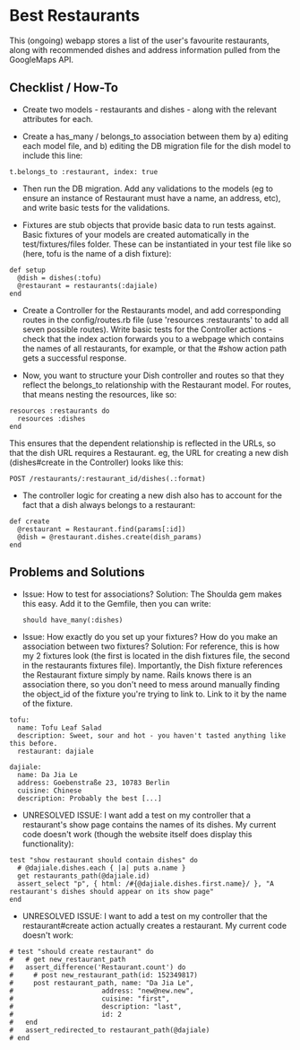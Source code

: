 # Best Restaurants

This (ongoing) webapp stores a list of the user's favourite restaurants, along with recommended dishes and address information pulled from the GoogleMaps API.

## Checklist / How-To

- Create two models - restaurants and dishes - along with the relevant attributes for each.

- Create a has_many / belongs_to association between them by a) editing each model file, and b) editing the DB migration file for the dish model to include this line:
```
t.belongs_to :restaurant, index: true
```

- Then run the DB migration. Add any validations to the models (eg to ensure an instance of Restaurant must have a name, an address, etc), and write basic tests for the validations.

- Fixtures are stub objects that provide basic data to run tests against. Basic fixtures of your models are created automatically in the test/fixtures/files folder. These can be instantiated in your test file like so (here, tofu is the name of a dish fixture):
```
def setup
  @dish = dishes(:tofu)
  @restaurant = restaurants(:dajiale)
end
```  

- Create a Controller for the Restaurants model, and add corresponding routes in the config/routes.rb file (use 'resources :restaurants' to add all seven possible routes). Write basic tests for the Controller actions - check that the index action forwards you to a webpage which contains the names of all restaurants, for example, or that the #show action path gets a successful response.

- Now, you want to structure your Dish controller and routes so that they reflect the belongs_to relationship with the Restaurant model. For routes, that means nesting the resources, like so:
```
resources :restaurants do
  resources :dishes
end
```
This ensures that the dependent relationship is reflected in the URLs, so that the dish URL requires a Restaurant. eg, the URL for creating a new dish (dishes#create in the Controller) looks like this:
```
POST /restaurants/:restaurant_id/dishes(.:format)
```

- The controller logic for creating a new dish also has to account for the fact that a dish always belongs to a restaurant:
```
def create
  @restaurant = Restaurant.find(params[:id])
  @dish = @restaurant.dishes.create(dish_params)
end
```

## Problems and Solutions

  - Issue: How to test for associations?
    Solution: The Shoulda gem makes this easy. Add it to the Gemfile, then you can write:
    ```
    should have_many(:dishes)
    ```

  - Issue: How exactly do you set up your fixtures? How do you make an association between two fixtures?
  Solution: For reference, this is how my 2 fixtures look (the first is located in the dish fixtures file, the second in the restaurants fixtures file). Importantly, the Dish fixture references the Restaurant fixture simply by name. Rails knows there is an association there, so you don't need to mess around manually finding the object_id of the fixture you're trying to link to. Link to it by the name of the fixture.
  ```
  tofu:
    name: Tofu Leaf Salad
    description: Sweet, sour and hot - you haven't tasted anything like this before.
    restaurant: dajiale

  dajiale:
    name: Da Jia Le
    address: Goebenstraße 23, 10783 Berlin
    cuisine: Chinese
    description: Probably the best [...]
  ```

  - UNRESOLVED ISSUE: I want add a test on my controller that a restaurant's show page contains the names of its dishes. My current code doesn't work (though the website itself does display this functionality):

  ```
  test "show restaurant should contain dishes" do
    # @dajiale.dishes.each { |a| puts a.name }
    get restaurants_path(@dajiale.id)
    assert_select "p", { html: /#{@dajiale.dishes.first.name}/ }, "A restaurant's dishes should appear on its show page"
  end
  ```
  - UNRESOLVED ISSUE: I want to add a test on my controller that the restaurant#create action actually creates a restaurant. My current code doesn't work:

  ```
  # test "should create restaurant" do
  #   # get new_restaurant_path
  #   assert_difference('Restaurant.count') do
  #     # post new_restaurant_path(id: 152349817)
  #     post restaurant_path, name: "Da Jia Le",
  #                      address: "new@new.new",
  #                      cuisine: "first",
  #                      description: "last",
  #                      id: 2
  #   end
  #   assert_redirected_to restaurant_path(@dajiale)
  # end
  ```
